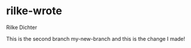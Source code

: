 # rilke-wrote
Rilke Dichter

This is the second branch my-new-branch and this is the change I made!

